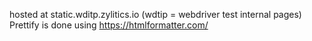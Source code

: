 hosted at static.wditp.zylitics.io (wdtip = webdriver test internal pages)
Prettify is done using https://htmlformatter.com/